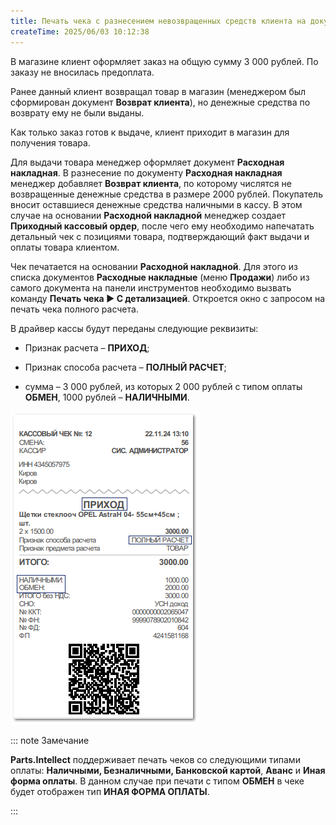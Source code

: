 ```yaml
---
title: Печать чека с разнесением невозвращенных средств клиента на документ продажи
createTime: 2025/06/03 10:12:38
---
```

В магазине клиент оформляет заказ на общую сумму 3 000 рублей. По заказу не вносилась предоплата.

Ранее данный клиент возвращал товар в магазин (менеджером был сформирован документ **Возврат клиента**), но денежные средства по возврату ему не были выданы.

Как только заказ готов к выдаче, клиент приходит в магазин для получения товара.

Для выдачи товара менеджер оформляет документ **Расходная накладная**. В разнесение по документу **Расходная накладная** менеджер добавляет **Возврат клиента**, по которому числятся не возвращенные денежные средства в размере 2000 рублей. Покупатель вносит оставшиеся денежные средства наличными в кассу. В этом случае на основании **Расходной накладной** менеджер создает **Приходный кассовый ордер**, после чего ему необходимо напечатать детальный чек с позициями товара, подтверждающий факт выдачи и оплаты товара клиентом.

Чек печатается на основании **Расходной накладной**. Для этого из списка документов **Расходные накладные** (меню **Продажи**) либо из самого документа на панели инструментов необходимо вызвать команду **Печать чека ► С детализацией**. Откроется окно с запросом на печать чека полного расчета.

В драйвер кассы будут переданы следующие реквизиты: 

- Признак расчета – **ПРИХОД**;

- Признак способа расчета – **ПОЛНЫЙ РАСЧЕТ**;

- сумма – 3 000 рублей, из которых 2 000 рублей с типом оплаты **ОБМЕН**, 1000 рублей – **НАЛИЧНЫМИ**.

![](../../../../assets/work/two/614.png)

::: note Замечание

**Parts.Intellect** поддерживает печать чеков со следующими типами оплаты: **Наличными, Безналичными, Банковской картой**, **Аванс** и **Иная форма оплаты**. В данном случае при печати с типом **ОБМЕН** в чеке будет отображен тип **ИНАЯ ФОРМА ОПЛАТЫ**.

:::